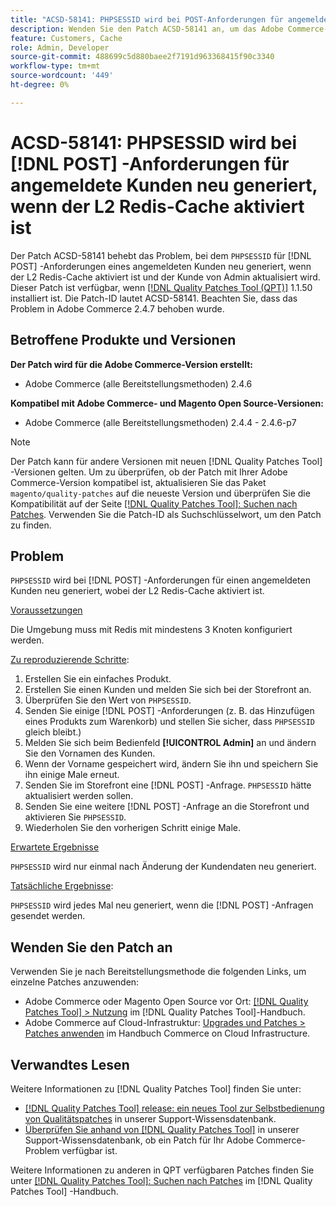 ```yaml
---
title: "ACSD-58141: PHPSESSID wird bei POST-Anforderungen für angemeldete Kunden mit aktiviertem L2 Redis-Cache neu generiert."
description: Wenden Sie den Patch ACSD-58141 an, um das Adobe Commerce-Problem zu beheben, bei dem "PHPSESSID"bei POST-Anforderungen im Storefront-Bereich für einen angemeldeten Kunden mit L2 Redis-Cache neu generiert und der Kunde von Admin aktualisiert wird.
feature: Customers, Cache
role: Admin, Developer
source-git-commit: 488699c5d880baee2f7191d963368415f90c3340
workflow-type: tm+mt
source-wordcount: '449'
ht-degree: 0%

---
```



# ACSD-58141: PHPSESSID wird bei [!DNL POST] -Anforderungen für angemeldete Kunden neu generiert, wenn der L2 Redis-Cache aktiviert ist

Der Patch ACSD-58141 behebt das Problem, bei dem `PHPSESSID` für [!DNL POST] -Anforderungen eines angemeldeten Kunden neu generiert, wenn der L2 Redis-Cache aktiviert ist und der Kunde von Admin aktualisiert wird. Dieser Patch ist verfügbar, wenn [[!DNL Quality Patches Tool (QPT)]](/help/announcements/adobe-commerce-announcements/magento-quality-patches-released-new-tool-to-self-serve-quality-patches.md) 1.1.50 installiert ist. Die Patch-ID lautet ACSD-58141. Beachten Sie, dass das Problem in Adobe Commerce 2.4.7 behoben wurde.

## Betroffene Produkte und Versionen

**Der Patch wird für die Adobe Commerce-Version erstellt:**

* Adobe Commerce (alle Bereitstellungsmethoden) 2.4.6

**Kompatibel mit Adobe Commerce- und Magento Open Source-Versionen:**

* Adobe Commerce (alle Bereitstellungsmethoden) 2.4.4 - 2.4.6-p7

>[!NOTE]
>
>Der Patch kann für andere Versionen mit neuen [!DNL Quality Patches Tool] -Versionen gelten. Um zu überprüfen, ob der Patch mit Ihrer Adobe Commerce-Version kompatibel ist, aktualisieren Sie das Paket `magento/quality-patches` auf die neueste Version und überprüfen Sie die Kompatibilität auf der Seite [[!DNL Quality Patches Tool]: Suchen nach Patches](https://experienceleague.adobe.com/tools/commerce-quality-patches/index.html). Verwenden Sie die Patch-ID als Suchschlüsselwort, um den Patch zu finden.

## Problem

`PHPSESSID` wird bei [!DNL POST] -Anforderungen für einen angemeldeten Kunden neu generiert, wobei der L2 Redis-Cache aktiviert ist.

<u>Voraussetzungen</u>

Die Umgebung muss mit Redis mit mindestens 3 Knoten konfiguriert werden.

<u>Zu reproduzierende Schritte</u>:

1. Erstellen Sie ein einfaches Produkt.
1. Erstellen Sie einen Kunden und melden Sie sich bei der Storefront an.
1. Überprüfen Sie den Wert von `PHPSESSID`.
1. Senden Sie einige [!DNL POST] -Anforderungen (z. B. das Hinzufügen eines Produkts zum Warenkorb) und stellen Sie sicher, dass `PHPSESSID` gleich bleibt.)
1. Melden Sie sich beim Bedienfeld **[!UICONTROL Admin]** an und ändern Sie den Vornamen des Kunden.
1. Wenn der Vorname gespeichert wird, ändern Sie ihn und speichern Sie ihn einige Male erneut.
1. Senden Sie im Storefront eine [!DNL POST] -Anfrage. `PHPSESSID` hätte aktualisiert werden sollen.
1. Senden Sie eine weitere [!DNL POST] -Anfrage an die Storefront und aktivieren Sie `PHPSESSID`.
1. Wiederholen Sie den vorherigen Schritt einige Male.

<u>Erwartete Ergebnisse</u>

`PHPSESSID` wird nur einmal nach Änderung der Kundendaten neu generiert.

<u>Tatsächliche Ergebnisse</u>:

`PHPSESSID` wird jedes Mal neu generiert, wenn die [!DNL POST] -Anfragen gesendet werden.

## Wenden Sie den Patch an

Verwenden Sie je nach Bereitstellungsmethode die folgenden Links, um einzelne Patches anzuwenden:

* Adobe Commerce oder Magento Open Source vor Ort: [[!DNL Quality Patches Tool] > Nutzung](https://experienceleague.adobe.com/docs/commerce-operations/tools/quality-patches-tool/usage.html) im [!DNL Quality Patches Tool]-Handbuch.
* Adobe Commerce auf Cloud-Infrastruktur: [Upgrades und Patches > Patches anwenden](https://experienceleague.adobe.com/docs/commerce-cloud-service/user-guide/develop/upgrade/apply-patches.html) im Handbuch Commerce on Cloud Infrastructure.

## Verwandtes Lesen

Weitere Informationen zu [!DNL Quality Patches Tool] finden Sie unter:

* [[!DNL Quality Patches Tool] release: ein neues Tool zur Selbstbedienung von Qualitätspatches](/help/announcements/adobe-commerce-announcements/magento-quality-patches-released-new-tool-to-self-serve-quality-patches.md) in unserer Support-Wissensdatenbank.
* [Überprüfen Sie anhand von  [!DNL Quality Patches Tool]](/help/support-tools/patches-available-in-qpt-tool/check-patch-for-magento-issue-with-magento-quality-patches.md) in unserer Support-Wissensdatenbank, ob ein Patch für Ihr Adobe Commerce-Problem verfügbar ist.

Weitere Informationen zu anderen in QPT verfügbaren Patches finden Sie unter [[!DNL Quality Patches Tool]: Suchen nach Patches](https://experienceleague.adobe.com/tools/commerce-quality-patches/index.html) im [!DNL Quality Patches Tool] -Handbuch.
